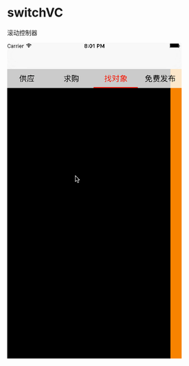 # switchVC
滚动控制器

![效果图](https://github.com/lizhaojie001/switchVC/blob/master/switchVC/switchVC.gif)
